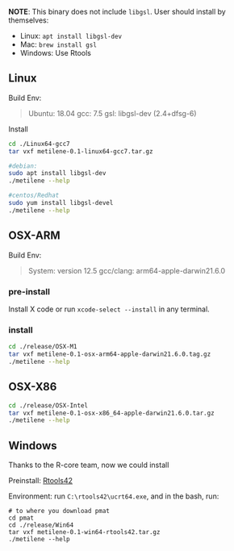 **NOTE**: This binary does not include `libgsl`. User should install by themselves:

- Linux: `apt install libgsl-dev`
- Mac: `brew install gsl`
- Windows: Use Rtools

## Linux

Build Env:

> Ubuntu: 18.04
> gcc: 7.5
> gsl: libgsl-dev (2.4+dfsg-6)


Install

```bash
cd ./Linux64-gcc7
tar vxf metilene-0.1-linux64-gcc7.tar.gz

#debian:
sudo apt install libgsl-dev
./metilene --help

#centos/Redhat
sudo yum install libgsl-devel
./metilene --help
```

## OSX-ARM

Build Env:
> System: version 12.5
> gcc/clang: arm64-apple-darwin21.6.0

### pre-install

Install X code or run `xcode-select --install` in any terminal.

### install

```bash
cd ./release/OSX-M1
tar vxf metilene-0.1-osx-arm64-apple-darwin21.6.0.tag.gz 
./metilene --help
```

## OSX-X86

```bash
cd ./release/OSX-Intel
tar vxf metilene-0.1-osx-x86_64-apple-darwin21.6.0.tar.gz
./metilene --help
```

## Windows

Thanks to the R-core team, now we could install 

Preinstall:  [Rtools42](https://cran.r-project.org/bin/windows/Rtools/rtools42/files/rtools42-5355-5357.exe)

Environment: run `C:\rtools42\ucrt64.exe`, and in the bash, run:

```shell
# to where you download pmat
cd pmat
cd ./release/Win64
tar vxf metilene-0.1-win64-rtools42.tar.gz
./metilene --help
```
